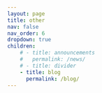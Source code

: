 ```yaml
---
layout: page
title: other
nav: false
nav_order: 6
dropdown: true
children:
    # - title: announcements
    #   permalink: /news/
    # - title: divider
    - title: blog
      permalink: /blog/
---
```


